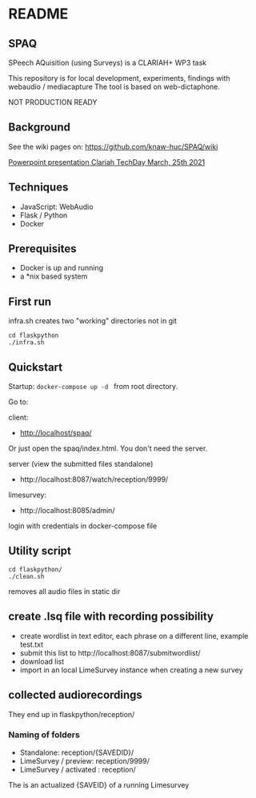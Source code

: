 # README 

## SPAQ

SPeech AQuisition (using Surveys) is a CLARIAH+ WP3 task

This repository is for local development, experiments, findings with webaudio / mediacapture
The tool is based on web-dictaphone.

NOT PRODUCTION READY

## Background 

See the wiki pages on:
https://github.com/knaw-huc/SPAQ/wiki


[Powerpoint presentation Clariah TechDay March, 25th 2021](
https://github.com/knaw-huc/SPAQ/wiki/files/HuC-DI-SD-CLP-WP3-SPAQ.pdf "techday presentation ")


## Techniques

- JavaScript: WebAudio
- Flask / Python
- Docker

## Prerequisites

* Docker is up and running
* a *nix based system

## First run

infra.sh creates two "working" directories not in git

    cd flaskpython
    ./infra.sh

## Quickstart

Startup:  ```docker-compose up -d ``` from root directory.

Go to:

client:
*    <http://localhost/spaq/>

Or just open the spaq/index.html. You don't need the server.


server (view the submitted files standalone)

* http://localhost:8087/watch/reception/9999/

limesurvey:

* http://localhost:8085/admin/

login with credentials in docker-compose file


    
## Utility script

    cd flaskpython/
    ./clean.sh

removes all audio files in static dir

## create .lsq file with recording possibility

- create wordlist in text editor, each phrase on a different line, example test.txt
- submit this list to http://localhost:8087/submitwordlist/
- download list
- import in an local LimeSurvey instance when creating a new survey

## collected audiorecordings

They end up in flaskpython/reception/

### Naming of folders

- Standalone: reception/{SAVEDID}/
- LimeSurvey / preview: reception/9999/
- LimeSurvey / activated : reception/<responseid>

The <responseid> is an actualized {SAVEID} of a running Limesurvey

